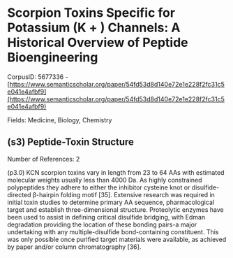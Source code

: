 # Scorpion Toxins Specific for Potassium (K + ) Channels: A Historical Overview of Peptide Bioengineering

CorpusID: 5677336 - [https://www.semanticscholar.org/paper/54fd53d8d140e72e1e228f2fc31c5e041e4afbf9](https://www.semanticscholar.org/paper/54fd53d8d140e72e1e228f2fc31c5e041e4afbf9)

Fields: Medicine, Biology, Chemistry

## (s3) Peptide-Toxin Structure
Number of References: 2

(p3.0) KCN scorpion toxins vary in length from 23 to 64 AAs with estimated molecular weights usually less than 4000 Da. As highly constrained polypeptides they adhere to either the inhibitor cysteine knot or disulfide-directed β-hairpin folding motif [35]. Extensive research was required in initial toxin studies to determine primary AA sequence, pharmacological target and establish three-dimensional structure. Proteolytic enzymes have been used to assist in defining critical disulfide bridging, with Edman degradation providing the location of these bonding pairs-a major undertaking with any multiple-disulfide bond-containing constituent. This was only possible once purified target materials were available, as achieved by paper and/or column chromatography [36].
